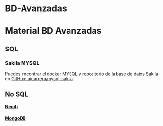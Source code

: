 # BD-Avanzadas
# Material BD Avanzadas
## SQL
### Sakila MYSQL

Puedes encontrar el docker MYSQL y repositorio de la base de datos Sakila en [GitHub: aicarrera/mysql-sakila](https://github.com/aicarrera/mysql-sakila).


## No SQL
#### [Neo4j](Neo4j)
#### [MongoDB](MongoDB)
